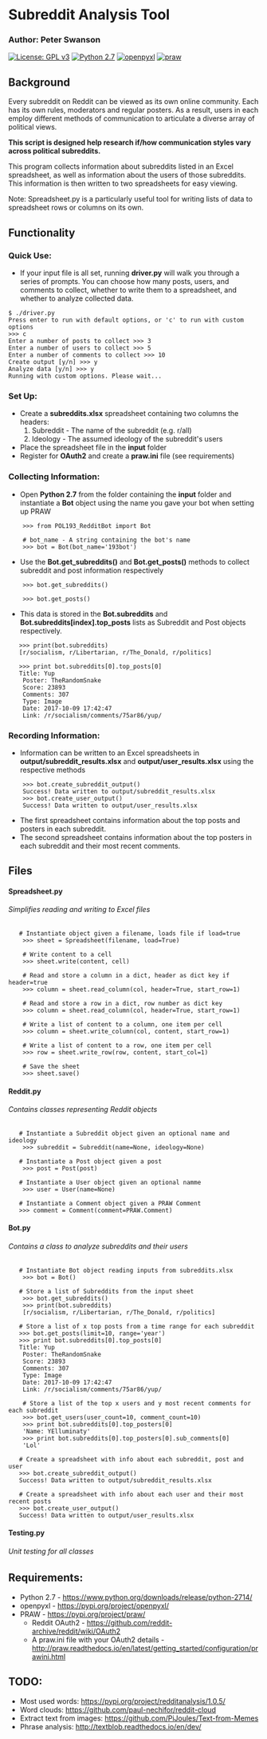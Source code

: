 # Subreddit Analysis Tool
### Author: Peter Swanson
[![License: GPL v3](https://img.shields.io/badge/License-GPL%20v3-blue.svg)](https://www.gnu.org/licenses/gpl-3.0)
[![Python 2.7](https://img.shields.io/badge/Python-2.7-brightgreen.svg)](https://www.python.org/downloads/release/python-2714/)
[![openpyxl](https://img.shields.io/badge/openpyxl-2.5.3-brightgreen.svg)](https://pypi.org/project/openpyxl/)
[![praw](https://img.shields.io/badge/praw-5.4.0-brightgreen.svg)](https://pypi.org/project/praw/)


## Background
Every subreddit on Reddit can be viewed as its own  online community. Each has its own rules, moderators and regular posters.
As a result, users in each employ different methods of communication to articulate a diverse array 
of political views. 

<b>This script is designed help research if/how communication styles vary
across political subreddits.</b>

This program collects information about subreddits listed in an Excel
spreadsheet, as well as information about the users of those subreddits.
This information is then written to two spreadsheets for easy viewing.

Note: Spreadsheet.py is a particularly useful tool
for writing lists of data to spreadsheet rows or columns on its own.


## Functionality
### Quick Use:
- If your input file is all set, running <b>driver.py</b> will walk you through a series of prompts. You can choose how 
 many posts, users, and comments to collect, whether to write them to a spreadsheet, and whether to analyze collected
 data.
 
 ```
$ ./driver.py
Press enter to run with default options, or 'c' to run with custom options
>>> c
Enter a number of posts to collect >>> 3
Enter a number of users to collect >>> 5
Enter a number of comments to collect >>> 10
Create output [y/n] >>> y
Analyze data [y/n] >>> y
Running with custom options. Please wait...
 ```

### Set Up:
- Create a <b>subreddits.xlsx</b> spreadsheet containing two columns the headers:
    1. Subreddit - The name of the subreddit (e.g. r/all)
    2. Ideology - The assumed ideology of the subreddit's users
- Place the spreadsheet file in the <b>input</b> folder
- Register for <b>OAuth2</b> and create a <b>praw.ini</b> file (see requirements)

### Collecting Information:
- Open <b>Python 2.7</b> from the folder containing the <b>input</b> folder and instantiate a <b>Bot</b> object using 
the name you gave your bot when setting up PRAW
``` 
    >>> from POL193_RedditBot import Bot
    
    # bot_name - A string containing the bot's name
    >>> bot = Bot(bot_name='193bot') 
```
- Use the <b>Bot.get_subreddits()</b> and <b>Bot.get_posts()</b> methods to collect subreddit and post information respectively 
``` 
    >>> bot.get_subreddits()
    
    >>> bot.get_posts()
```
- This data is stored in the <b>Bot.subreddits</b> and <b>Bot.subreddits[index].top_posts</b> lists as Subreddit and Post
 objects respectively. 
 ``` 
    >>> print(bot.subreddits)
    [r/socialism, r/Libertarian, r/The_Donald, r/politics]
    
    >>> print bot.subreddits[0].top_posts[0]
    Title: Yup
     Poster: TheRandomSnake
     Score: 23893
     Comments: 307
     Type: Image
     Date: 2017-10-09 17:42:47
     Link: /r/socialism/comments/75ar86/yup/
```

### Recording Information:
- Information can be written to an Excel spreadsheets in <b>output/subreddit_results.xlsx</b> and <b>output/user_results.xlsx</b> using the respective methods
```
    >>> bot.create_subreddit_output()
    Success! Data written to output/subreddit_results.xlsx
    >>> bot.create_user_output()
    Success! Data written to output/user_results.xlsx
```
- The first spreadsheet contains information about the top posts and posters in each subreddit.
- The second spreadsheet contains information about the top posters in each subreddit and their most recent comments.



## Files
#### Spreadsheet.py
###### Simplifies reading and writing to Excel files
``` 
   # Instantiate object given a filename, loads file if load=true
    >>> sheet = Spreadsheet(filename, load=True)
    
    # Write content to a cell
    >>> sheet.write(content, cell) 
    
    # Read and store a column in a dict, header as dict key if header=true 
    >>> column = sheet.read_column(col, header=True, start_row=1)
    
    # Read and store a row in a dict, row number as dict key 
    >>> column = sheet.read_column(col, header=True, start_row=1)
    
    # Write a list of content to a column, one item per cell
    >>> column = sheet.write_column(col, content, start_row=1)
    
    # Write a list of content to a row, one item per cell
    >>> row = sheet.write_row(row, content, start_col=1)
        
    # Save the sheet
    >>> sheet.save()
```

#### Reddit.py
###### Contains classes representing Reddit objects
``` 
   # Instantiate a Subreddit object given an optional name and ideology
    >>> subreddit = Subreddit(name=None, ideology=None)
    
   # Instantiate a Post object given a post
    >>> post = Post(post)
    
   # Instantiate a User object given an optional namme
    >>> user = User(name=None)
    
   # Instantiate a Comment object given a PRAW Comment
   >>> comment = Comment(comment=PRAW.Comment)
```        

#### Bot.py
###### Contains a class to analyze subreddits and their users
``` 
   # Instantiate Bot object reading inputs from subreddits.xlsx
    >>> bot = Bot()
    
   # Store a list of Subreddits from the input sheet
    >>> bot.get_subreddits()
    >>> print(bot.subreddits)
    [r/socialism, r/Libertarian, r/The_Donald, r/politics]
    
   # Store a list of x top posts from a time range for each subreddit
   >>> bot.get_posts(limit=10, range='year')
   >>> print bot.subreddits[0].top_posts[0]
   Title: Yup
    Poster: TheRandomSnake
    Score: 23893
    Comments: 307
    Type: Image
    Date: 2017-10-09 17:42:47
    Link: /r/socialism/comments/75ar86/yup/
    
    # Store a list of the top x users and y most recent comments for each subreddit
    >>> bot.get_users(user_count=10, comment_count=10)
    >>> print bot.subreddits[0].top_posters[0]
    'Name: YElluminaty'
    >>> print bot.subreddits[0].top_posters[0].sub_comments[0]
    'Lol'
    
   # Create a spreadsheet with info about each subreddit, post and user
   >>> bot.create_subreddit_output() 
   Success! Data written to output/subreddit_results.xlsx
   
   # Create a spreadsheet with info about each user and their most recent posts
   >>> bot.create_user_output()
   Success! Data written to output/user_results.xlsx 
```        

#### Testing.py
###### Unit testing for all classes

## Requirements:
- Python 2.7 - https://www.python.org/downloads/release/python-2714/
- openpyxl - https://pypi.org/project/openpyxl/
- PRAW - https://pypi.org/project/praw/
    - Reddit OAuth2 - https://github.com/reddit-archive/reddit/wiki/OAuth2
    - A praw.ini file with your OAuth2 details - http://praw.readthedocs.io/en/latest/getting_started/configuration/prawini.html
    
## TODO:
- Most used words: https://pypi.org/project/redditanalysis/1.0.5/
- Word clouds: https://github.com/paul-nechifor/reddit-cloud
- Extract text from images: https://github.com/PiJoules/Text-from-Memes
- Phrase analysis: http://textblob.readthedocs.io/en/dev/